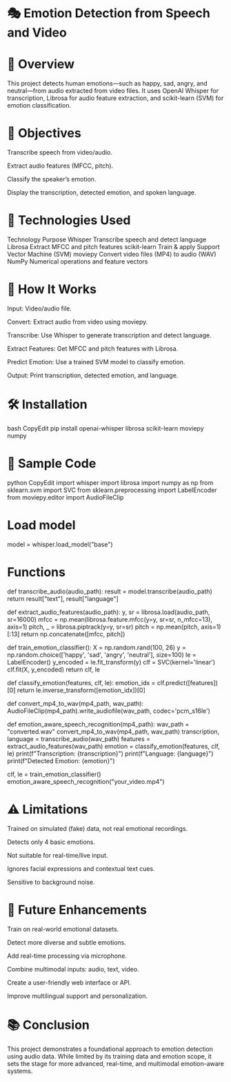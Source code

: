 


# 🎭 Emotion Detection from Speech and Video
# 📌 Overview
This project detects human emotions—such as happy, sad, angry, and neutral—from audio extracted from video files. It uses OpenAI Whisper for transcription, Librosa for audio feature extraction, and scikit-learn (SVM) for emotion classification.

# 🎯 Objectives
Transcribe speech from video/audio.

Extract audio features (MFCC, pitch).

Classify the speaker’s emotion.

Display the transcription, detected emotion, and spoken language.

# 🧠 Technologies Used
Technology	Purpose
Whisper	Transcribe speech and detect language
Librosa	Extract MFCC and pitch features
scikit-learn	Train & apply Support Vector Machine (SVM)
moviepy	Convert video files (MP4) to audio (WAV)
NumPy	Numerical operations and feature vectors

# 🚀 How It Works
Input: Video/audio file.

Convert: Extract audio from video using moviepy.

Transcribe: Use Whisper to generate transcription and detect language.

Extract Features: Get MFCC and pitch features with Librosa.

Predict Emotion: Use a trained SVM model to classify emotion.

Output: Print transcription, detected emotion, and language.

# 🛠 Installation
bash
CopyEdit
pip install openai-whisper librosa scikit-learn moviepy numpy
# 📄 Sample Code
python
CopyEdit
import whisper
import librosa
import numpy as np
from sklearn.svm import SVC
from sklearn.preprocessing import LabelEncoder
from moviepy.editor import AudioFileClip

# Load model
model = whisper.load_model("base")

# Functions
def transcribe_audio(audio_path):
    result = model.transcribe(audio_path)
    return result["text"], result["language"]

def extract_audio_features(audio_path):
    y, sr = librosa.load(audio_path, sr=16000)
    mfcc = np.mean(librosa.feature.mfcc(y=y, sr=sr, n_mfcc=13), axis=1)
    pitch, _ = librosa.piptrack(y=y, sr=sr)
    pitch = np.mean(pitch, axis=1)[:13]
    return np.concatenate([mfcc, pitch])

def train_emotion_classifier():
    X = np.random.rand(100, 26)
    y = np.random.choice(['happy', 'sad', 'angry', 'neutral'], size=100)
    le = LabelEncoder()
    y_encoded = le.fit_transform(y)
    clf = SVC(kernel='linear')
    clf.fit(X, y_encoded)
    return clf, le

def classify_emotion(features, clf, le):
    emotion_idx = clf.predict([features])[0]
    return le.inverse_transform([emotion_idx])[0]

def convert_mp4_to_wav(mp4_path, wav_path):
    AudioFileClip(mp4_path).write_audiofile(wav_path, codec='pcm_s16le')

def emotion_aware_speech_recognition(mp4_path):
    wav_path = "converted.wav"
    convert_mp4_to_wav(mp4_path, wav_path)
    transcription, language = transcribe_audio(wav_path)
    features = extract_audio_features(wav_path)
    emotion = classify_emotion(features, clf, le)
    print(f"Transcription: {transcription}")
    print(f"Language: {language}")
    print(f"Detected Emotion: {emotion}")

clf, le = train_emotion_classifier()
emotion_aware_speech_recognition("your_video.mp4")
# ⚠️ Limitations
Trained on simulated (fake) data, not real emotional recordings.

Detects only 4 basic emotions.

Not suitable for real-time/live input.

Ignores facial expressions and contextual text cues.

Sensitive to background noise.

# 🔮 Future Enhancements
Train on real-world emotional datasets.

Detect more diverse and subtle emotions.

Add real-time processing via microphone.

Combine multimodal inputs: audio, text, video.

Create a user-friendly web interface or API.

Improve multilingual support and personalization.

# 📚 Conclusion
This project demonstrates a foundational approach to emotion detection using audio data. While limited by its training data and emotion scope, it sets the stage for more advanced, real-time, and multimodal emotion-aware systems.
